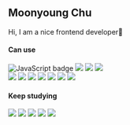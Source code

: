 ## Moonyoung Chu 
Hi, I am a nice frontend developer💪

#### Can use
<p>
  <img title="JavaScript" alt="JavaScript badge" src="https://img.shields.io/badge/ES6-JavaScript-FFCA28?style=flat-square&logo=javascript" />
  <img src="https://img.shields.io/badge/-React-61DAFB?style=flat-square&logo=React&logoColor=black" />
  <img src="https://img.shields.io/badge/Redux-593D88?style=flat-square&logo=redux&logoColor=white" />
  <img src="https://img.shields.io/badge/Node.js-339933?style=flat-square&logo=nodedotjs&logoColor=white" />
<!--   <img src="https://img.shields.io/badge/HTML-E34F26?style=flat-square&logo=HTML5&logoColor=white"/>
  <img src="https://img.shields.io/badge/CSS3-F68212?&logo=CSS3&logoColor=white"/>&nbsp
  <img src="https://img.shields.io/badge/Tailwind CSS-06B6D4?style=flat-square&logo=Tailwind CSS&logoColor=white"/>
  <img src="https://img.shields.io/badge/styled components-DB7093?style=flat-square&logo=styled-components&logoColor=white"/>
  <img src="https://img.shields.io/badge/Sass-CC6699?style=flat-square&logo=Sass&logoColor=white"/> -->
  <br/>
  <img src="https://img.shields.io/badge/Git/Github-F05032?&logo=Git&logoColor=white&style=flat-square"/></a> 
  <img src="https://img.shields.io/badge/Sourcetree-0052CC?&logo=Sourcetree&logoColor=white&style=flat-square"/></a> 
  <img src="https://img.shields.io/badge/Jenkins-D24939?&logo=Jenkins&logoColor=white&style=flat-square"/></a> 
  <img src="https://img.shields.io/badge/Jira/Wiki-0052CC?&logo=Jira&logoColor=white&style=flat-square"/></a> 
  <img src="https://img.shields.io/badge/VScode-007ACC?&logo=Visual Studio Code&logoColor=white&style=flat-square"/></a> 
  <img src="https://img.shields.io/badge/PyCharm-000000?&logo=PyCharm&logoColor=white&style=flat-square"/></a> 
  <img src="https://img.shields.io/badge/Postman-FF6C37?style=flat-square&logo=Postman&logoColor=white"/>
</p>

#### Keep studying
<p>
  <img src="https://img.shields.io/badge/-TypeScript-3178C6?logo=TypeScript&logoColor=white&style=flat-square" />
  <img src="https://img.shields.io/badge/-Next.js-black?logo=Next.js&logoColor=white&style=flat-square" />
  <img src="https://img.shields.io/badge/Express.js-000000?logo=express&logoColor=white&style=flat-square" />
  <img src="https://img.shields.io/badge/Amazon AWS-232F3E?style=flat-square&logo=amazonaws&logoColor=white"/>
  <img src="https://img.shields.io/badge/React Native-61DAFB?style=flat-square&logo=React&logoColor=black" />
</p>
